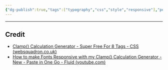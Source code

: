 ```yaml
---
{"dg-publish":true,"tags":["typography","css","style","responsive"],"permalink":"/developer/css/responsive-font-typography-with-clamp/","dgPassFrontmatter":true}
---
```




---
## Credit
- [Clamp() Calculation Generator - Super Free For 8 Tags - CSS (websquadron.co.uk)](https://websquadron.co.uk/font-clamp-generator/)
- [How to make Fonts Responsive with my Clamp() Calculation Generator - New - Paste in One Go - Fluid (youtube.com)](https://www.youtube.com/watch?v=DGl5Zl586i4)